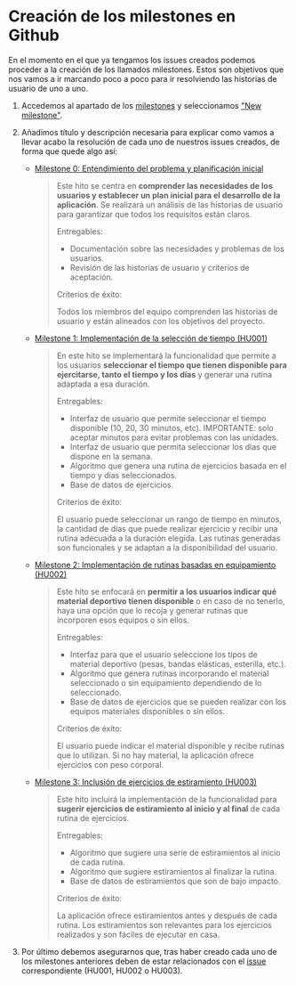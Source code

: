 # Creación de los milestones en Github

En el momento en el que ya tengamos los issues creados podemos proceder a la creación de los llamados milestones. Estos son objetivos que nos vamos a ir marcando poco a poco para ir resolviendo las historias de usuario de uno a uno.

1. Accedemos al apartado de los [milestones](./images/milestones.png) y seleccionamos ["New milestone"](./images/new-milestone.png).

2. Añadimos título y descripción necesaria para explicar como vamos a llevar acabo la resolución de cada uno de nuestros issues creados, de forma que quede algo así:
    - [Milestone 0: Entendimiento del problema y planificación inicial](./images/milestone0.png) 
        >
        >Este hito se centra en **comprender las necesidades de los usuarios y establecer un plan inicial para el desarrollo de la aplicación**. Se realizará un análisis de las historias de usuario para garantizar que todos los requisitos están claros.
        >
        >Entregables:
        >
        >- Documentación sobre las necesidades y problemas de los usuarios.
        >- Revisión de las historias de usuario y criterios de aceptación.
        >
        >Criterios de éxito:
        >
        >Todos los miembros del equipo comprenden las historias de usuario y están alineados con los objetivos del proyecto.


    - [Milestone 1: Implementación de la selección de tiempo (HU001)](./images/milestone1.png)

        >En este hito se implementará la funcionalidad que permite a los usuarios **seleccionar el tiempo que tienen disponible para ejercitarse, tanto el tiempo y los días** y generar una rutina adaptada a esa duración.
        >
        >Entregables:
        >
        >- Interfaz de usuario que permite seleccionar el tiempo disponible (10, 20, 30 minutos, etc). IMPORTANTE: solo aceptar minutos para evitar problemas con las unidades.
        >- Interfaz de usuario que permita seleccionar los días que dispone en la semana.
        >- Algoritmo que genera una rutina de ejercicios basada en el tiempo y días seleccionados.
        >- Base de datos de ejercicios.
        >
        >Criterios de éxito:
        >
        >El usuario puede seleccionar un rango de tiempo en minutos, la cantidad de días que puede realizar ejercicio y recibir una rutina adecuada a la duración elegida.
        Las rutinas generadas son funcionales y se adaptan a la disponibilidad del usuario.

    - [Milestone 2: Implementación de rutinas basadas en equipamiento (HU002)](./images/milestone2.png)

        >Este hito se enfocará en **permitir a los usuarios indicar qué material deportivo tienen disponible** o en caso de no tenerlo, haya una opción que lo recoja y generar rutinas que incorporen esos equipos o sin ellos.
        >
        >Entregables:
        >
        >- Interfaz para que el usuario seleccione los tipos de material deportivo (pesas, bandas elásticas, esterilla, etc.).
        >- Algoritmo que genera rutinas incorporando el material seleccionado o sin equipamiento dependiendo de lo seleccionado.
        >- Base de datos de ejercicios que se pueden realizar con los equipos materiales disponibles o sin ellos.
        >
        >Criterios de éxito:
        >
        >El usuario puede indicar el material disponible y recibe rutinas que lo utilizan. Si no hay material, la aplicación ofrece ejercicios con peso corporal.

    - [Milestone 3: Inclusión de ejercicios de estiramiento (HU003)](./images/milestone3.png)

        >Este hito incluirá la implementación de la funcionalidad para **sugerir ejercicios de estiramiento al inicio y al final** de cada rutina de ejercicios.
        >
        >Entregables:
        >
        >- Algoritmo que sugiere una serie de estiramientos al inicio de cada rutina.
        >- Algoritmo que sugiere estiramientos al finalizar la rutina.
        >- Base de datos de estiramientos que son de bajo impacto.
        >
        >Criterios de éxito:
        >
        >La aplicación ofrece estiramientos antes y después de cada rutina.
        Los estiramientos son relevantes para los ejercicios realizados y son fáciles de ejecutar en casa.

3. Por último debemos asegurarnos que, tras haber creado cada uno de los milestones anteriores deben de estar relacionados con el [issue](./config-issues.md) correspondiente (HU001, HU002 o HU003).

